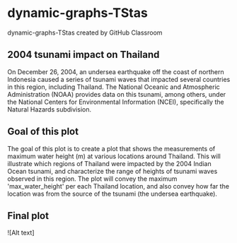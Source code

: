 # dynamic-graphs-TStas
dynamic-graphs-TStas created by GitHub Classroom

## 2004 tsunami impact on Thailand

On December 26, 2004, an undersea earthquake off the coast of northern Indonesia caused a series of tsunami waves that impacted several countries in this region, including Thailand. The National Oceanic and Atmospheric Administration (NOAA) provides data on this tsunami, among others, under the National Centers for Environmental Information (NCEI), specifically the Natural Hazards subdivision. 

## Goal of this plot

The goal of this plot is to create a plot that shows the measurements of maximum water height (m) at various locations around Thailand. This will illustrate which regions of Thailand were impacted by the 2004 Indian Ocean tsunami, and characterize the range of heights of tsunami waves observed in this region. The plot will convey the maximum 'max_water_height' per each Thailand location, and also convey how far the location was from the source of the tsunami (the undersea earthquake).

## Final plot

![Alt text]
